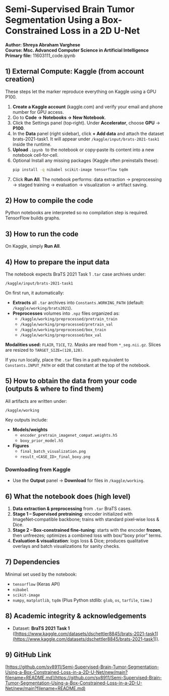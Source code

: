 # Semi-Supervised Brain Tumor Segmentation Using a Box-Constrained Loss in a 2D U-Net

**Author: Shreya Abraham Varghese**\
**Course: Msc. Advanced Computer Science in Artificial Intelligence**\
**Primary file:** 11603111\_code.ipynb

## 1) External Compute: Kaggle (from account creation)

These steps let the marker reproduce everything on Kaggle using a GPU P100.

1. **Create a Kaggle account** (kaggle.com) and verify your email and phone number for GPU access.
2. Go to **Code → Notebooks → New Notebook**.
3. Click the Settings panel (top‑right). Under **Accelerator**, choose **GPU** → **P100**.
4. In the **Data** panel (right sidebar), click **+ Add data** and attach the dataset brats-2021-task1. It will appear under `/kaggle/input/brats-2021-task1` inside the runtime.
5. **Upload** `.ipynb`  to the notebook or copy‑paste its content into a new notebook cell‑for‑cell.
6. Optional Install any missing packages (Kaggle often preinstalls these):
   ```bash
   pip install -q nibabel scikit-image tensorflow tqdm
   ```
7. Click **Run All**. The notebook performs: data extraction → preprocessing → staged training → evaluation → visualization → artifact saving.

## 2) How to compile the code

Python notebooks are interpreted so no compilation step is required. TensorFlow builds graphs.

## 3) How to run the code&#x20;

On Kaggle, simply **Run All**.&#x20;

## 4) How to prepare the input data

The notebook expects BraTS 2021 Task 1 `.tar` case archives under:

```
/kaggle/input/brats-2021-task1
```

On first run, it automatically:

- **Extracts** all `.tar` archives into `Constants.WORKING_PATH` (default: `/kaggle/working/brats2021`).
- **Preprocesses** volumes into `.npz` files organized as:
  - `/kaggle/working/preprocessed/pretrain_train`
  - `/kaggle/working/preprocessed/pretrain_val`
  - `/kaggle/working/preprocessed/box_train`
  - `/kaggle/working/preprocessed/box_val`

**Modalities used:** `FLAIR`, `T1CE`, `T2`. Masks are read from `*_seg.nii.gz`. Slices are resized to `TARGET_SIZE=(128,128)`.

If you run locally, place the `.tar` files in a path equivalent to `Constants.INPUT_PATH` or edit that constant at the top of the notebook.

## 5) How to obtain the data from your code (outputs & where to find them)

All artifacts are written under:

```
/kaggle/working
```

Key outputs include:

- **Models/weights**
  - `encoder_pretrain_imagenet_compat.weights.h5`
  - `boxy_prior_model.h5`
- **Figures**
  - `final_batch_visualization.png`
  - `result_<CASE_ID>_final_boxy.png`

### Downloading from Kaggle

- Use the **Output** panel → **Download** for files in `/kaggle/working`.

## 6) What the notebook does (high level)

1. **Data extraction & preprocessing** from `.tar` BraTS cases.
2. **Stage 1 – Supervised pretraining**: encoder initialized with ImageNet‑compatible backbone; trains with standard pixel‑wise loss & Dice.
3. **Stage 2 – Box‑constrained fine‑tuning**: starts with the encoder **frozen**, then unfreezes; optimizes a combined loss with box/“boxy prior” terms.
4. **Evaluation & visualization**: logs loss & Dice; produces qualitative overlays and batch visualizations for sanity checks.

## 7) Dependencies

Minimal set used by the notebook:

- `tensorflow` (Keras API)
- `nibabel`
- `scikit-image`
- `numpy`, `matplotlib`, `tqdm` (Plus Python stdlib: `glob`, `os`, `tarfile`, `time`.)

## 8) Academic integrity & acknowledgements

- Dataset: **BraTS 2021 Task 1** ([https://www.kaggle.com/datasets/dschettler8845/brats-2021-task1](https://www.kaggle.com/datasets/dschettler8845/brats-2021-task1)).

## 9) GitHub Link

[https://github.com/sv8911/Semi-Supervised-Brain-Tumor-Segmentation-Using-a-Box-Constrained-Loss-in-a-2D-U-Net/new/main?filename=README.md](https://github.com/sv8911/Semi-Supervised-Brain-Tumor-Segmentation-Using-a-Box-Constrained-Loss-in-a-2D-U-Net/new/main?filename=README.md)

